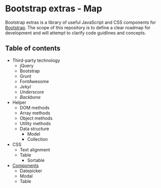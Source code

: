Bootstrap extras - Map
================================================================================
Bootstrap extras is a library of useful JavaScript and CSS components for [Bootstrap][1]. The scope of this repository is to define a clear roadmap for development and will attempt to clarify code guidlines and concepts.

Table of contents
--------------------------------------------------------------------------------
- Third-party technology
  - jQuery
  - Bootstrap
  - Grunt
  - FontAwesome
  - _Jekyl_
  - _Underscore_
  - _Backbone_
- Helper
  - DOM methods
  - Array methods
  - Object methods
  - Utility methods
  - Data structure
    - Model
    - Collection
- CSS
  - Text alignment
  - Table
    - Sortable
- [Components][1]
  - Datepicker
  - Modal
  - Table


[1]: https://github.com/bsextras/bootstrap-extras-map/tree/master/components/ "Components"
